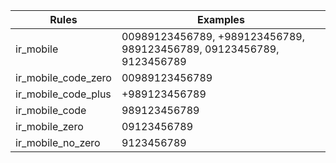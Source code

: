 | Rules 				| Examples
| ---					| --- |
| ir_mobile				| 00989123456789, +989123456789, 989123456789, 09123456789, 9123456789
| ir_mobile_code_zero	| 00989123456789
| ir_mobile_code_plus	| +989123456789
| ir_mobile_code		| 989123456789
| ir_mobile_zero		| 09123456789
| ir_mobile_no_zero		| 9123456789